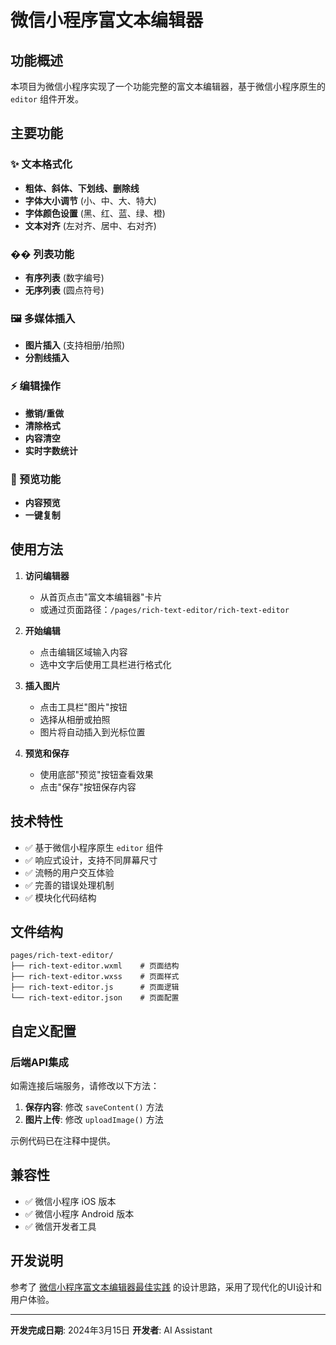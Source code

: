# 微信小程序富文本编辑器

## 功能概述

本项目为微信小程序实现了一个功能完整的富文本编辑器，基于微信小程序原生的 `editor` 组件开发。

## 主要功能

### ✨ 文本格式化
- **粗体、斜体、下划线、删除线**
- **字体大小调节** (小、中、大、特大)
- **字体颜色设置** (黑、红、蓝、绿、橙)
- **文本对齐** (左对齐、居中、右对齐)

### �� 列表功能
- **有序列表** (数字编号)
- **无序列表** (圆点符号)

### 🖼️ 多媒体插入
- **图片插入** (支持相册/拍照)
- **分割线插入**

### ⚡ 编辑操作
- **撤销/重做**
- **清除格式**
- **内容清空**
- **实时字数统计**

### 👀 预览功能
- **内容预览**
- **一键复制**

## 使用方法

1. **访问编辑器**
   - 从首页点击"富文本编辑器"卡片
   - 或通过页面路径：`/pages/rich-text-editor/rich-text-editor`

2. **开始编辑**
   - 点击编辑区域输入内容
   - 选中文字后使用工具栏进行格式化

3. **插入图片**
   - 点击工具栏"图片"按钮
   - 选择从相册或拍照
   - 图片将自动插入到光标位置

4. **预览和保存**
   - 使用底部"预览"按钮查看效果
   - 点击"保存"按钮保存内容

## 技术特性

- ✅ 基于微信小程序原生 `editor` 组件
- ✅ 响应式设计，支持不同屏幕尺寸
- ✅ 流畅的用户交互体验
- ✅ 完善的错误处理机制
- ✅ 模块化代码结构

## 文件结构

```
pages/rich-text-editor/
├── rich-text-editor.wxml    # 页面结构
├── rich-text-editor.wxss    # 页面样式
├── rich-text-editor.js      # 页面逻辑
└── rich-text-editor.json    # 页面配置
```

## 自定义配置

### 后端API集成

如需连接后端服务，请修改以下方法：

1. **保存内容**: 修改 `saveContent()` 方法
2. **图片上传**: 修改 `uploadImage()` 方法

示例代码已在注释中提供。

## 兼容性

- ✅ 微信小程序 iOS 版本
- ✅ 微信小程序 Android 版本  
- ✅ 微信开发者工具

## 开发说明

参考了 [微信小程序富文本编辑器最佳实践](https://juejin.cn/post/6948971503857696799) 的设计思路，采用了现代化的UI设计和用户体验。

---

**开发完成日期**: 2024年3月15日
**开发者**: AI Assistant
